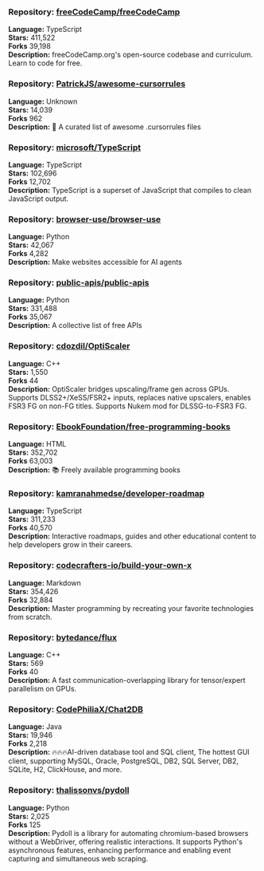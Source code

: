 ### **Repository:** [freeCodeCamp/freeCodeCamp](https://github.com/freeCodeCamp/freeCodeCamp)  

**Language:** TypeScript  
**Stars:** 411,522  
**Forks** 39,198  
**Description:** freeCodeCamp.org's open-source codebase and curriculum. Learn to code for free.  

### **Repository:** [PatrickJS/awesome-cursorrules](https://github.com/PatrickJS/awesome-cursorrules)  

**Language:** Unknown  
**Stars:** 14,039  
**Forks** 962  
**Description:** 📄 A curated list of awesome .cursorrules files  

### **Repository:** [microsoft/TypeScript](https://github.com/microsoft/TypeScript)  

**Language:** TypeScript  
**Stars:** 102,696  
**Forks** 12,702  
**Description:** TypeScript is a superset of JavaScript that compiles to clean JavaScript output.  

### **Repository:** [browser-use/browser-use](https://github.com/browser-use/browser-use)  

**Language:** Python  
**Stars:** 42,067  
**Forks** 4,282  
**Description:** Make websites accessible for AI agents  

### **Repository:** [public-apis/public-apis](https://github.com/public-apis/public-apis)  

**Language:** Python  
**Stars:** 331,488  
**Forks** 35,067  
**Description:** A collective list of free APIs  

### **Repository:** [cdozdil/OptiScaler](https://github.com/cdozdil/OptiScaler)  

**Language:** C++  
**Stars:** 1,550  
**Forks** 44  
**Description:** OptiScaler bridges upscaling/frame gen across GPUs. Supports DLSS2+/XeSS/FSR2+ inputs, replaces native upscalers, enables FSR3 FG on non-FG titles. Supports Nukem mod for DLSSG-to-FSR3 FG.  

### **Repository:** [EbookFoundation/free-programming-books](https://github.com/EbookFoundation/free-programming-books)  

**Language:** HTML  
**Stars:** 352,702  
**Forks** 63,003  
**Description:** 📚 Freely available programming books  

### **Repository:** [kamranahmedse/developer-roadmap](https://github.com/kamranahmedse/developer-roadmap)  

**Language:** TypeScript  
**Stars:** 311,233  
**Forks** 40,570  
**Description:** Interactive roadmaps, guides and other educational content to help developers grow in their careers.  

### **Repository:** [codecrafters-io/build-your-own-x](https://github.com/codecrafters-io/build-your-own-x)  

**Language:** Markdown  
**Stars:** 354,426  
**Forks** 32,884  
**Description:** Master programming by recreating your favorite technologies from scratch.  

### **Repository:** [bytedance/flux](https://github.com/bytedance/flux)  

**Language:** C++  
**Stars:** 569  
**Forks** 40  
**Description:** A fast communication-overlapping library for tensor/expert parallelism on GPUs.  

### **Repository:** [CodePhiliaX/Chat2DB](https://github.com/CodePhiliaX/Chat2DB)  

**Language:** Java  
**Stars:** 19,946  
**Forks** 2,218  
**Description:** 🔥🔥🔥AI-driven database tool and SQL client, The hottest GUI client, supporting MySQL, Oracle, PostgreSQL, DB2, SQL Server, DB2, SQLite, H2, ClickHouse, and more.  

### **Repository:** [thalissonvs/pydoll](https://github.com/thalissonvs/pydoll)  

**Language:** Python  
**Stars:** 2,025  
**Forks** 125  
**Description:** Pydoll is a library for automating chromium-based browsers without a WebDriver, offering realistic interactions. It supports Python's asynchronous features, enhancing performance and enabling event capturing and simultaneous web scraping.  

